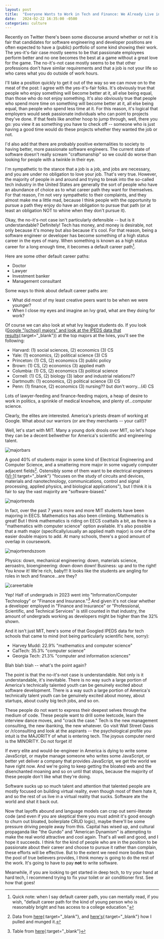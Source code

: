 ```yaml
---
layout: post
title:  "Everyone Wants to Work in Tech and Finance: We Already Live in Virtual Reality"
date:   2024-02-22 16:35:00 -0500
categories: culture
---
```


Recently on Twitter there's been some discourse around whether or not it is fair that candidates for software engineering and developer positions are often expected to have a (public) portfolio of some kind showing their work. The yes-it's-fair case mostly seems to be that passionate employees perform better and no one becomes the best at a game without a great love for the game. The no-it's-not case mostly seems to be that other professions don't have similar requirements and that a job is not your life so who cares what you do outside of work hours.

I'll take a position quickly to get it out of the way so we can move on to the meat of the post: I agree with the yes-it's-fair folks. It's obviously true that people who enjoy something will become better at it, all else being equal, than those who do not enjoy something. It's also obviously true that people who spend more time on something will become better at it, all else being equal, than people who spend less time at it. For this reason, it's logical that employers would seek passionate individuals who can point to projects they've done. If that feels like another hoop to jump through, well, there you go: you view it as something you have to check off -- someone who is just having a good time would do these projects whether they wanted the job or not.

I'd also add that there are probably positive externalities to society to having better, more passionate software engineers. The current state of software doesn't really scream "craftsmanship" so we could do worse than looking for people with a twinkle in their eye.

I'm sympathetic to the stance that a job is a job, and jobs are necessary, and you are under no obligation to love your job. That's very true. However, the majority of people in and around and trying to break into the so-called tech industry in the United States are generally the sort of people who have an abundance of choice as to what career path they want for themselves. For that reason, I'm not very sympathetic to their complaints, and they almost make me a little mad, because I think people with the opportunity to pursue a path they enjoy do have an obligation to pursue that path (or at least an obligation NOT to whine when they don't pursue it).

Okay, the no-it's-not case isn't particularly defensible -- but is it understandable? Definitely! Tech has money, and money is desirable, not only because it's money but also because it's cool. For that reason, being a software engineer or developer has become something of a high status career in the eyes of many. When something is known as a high status career for a long enough time, it becomes a default career path[^1].

Here are some other default career paths:
* Doctor
* Lawyer
* Investment banker
* Management consultant

Some ways to think about default career paths are:
* What did most of my least creative peers want to be when we were younger?
* When I close my eyes and imagine an Ivy grad, what are they doing for work?

Of course we can also look at what Ivy league students do. If you look ([Google "[school] majors" and look at the IPEDS data that results](https://www.google.com/search?q=harvard+majors){:target="_blank"}) at the top majors at the Ivies, you'll see the following:
* Harvard: (1) social sciences, (2) economics (3) CS
* Yale: (1) economics, (2) political science (3) CS
* Princeton: (1) CS, (2) economics (3) public policy
* Brown: (1) CS, (2) economics (3) applied math
* Columbia: (1) CS, (2) economics (3) political science
* Cornell: (1) CS, (2) biology (3) labor and industrial relations??
* Dartmouth: (1) economics, (2) political science (3) CS
* Penn: (1) finance, (2) economics (3) nursing?? but don't worry...(4) CS

Lots of lawyer-feeding and finance-feeding majors, a heap of desire to work in politics, a sprinkle of medical knowhow, and plenty of...computer science.

Clearly, the elites are interested. America's priests dream of working at Google. What about our warriors (or are they merchants --  your call!)?

Well, let's start with MIT. Many a young dork drools over MIT, so let's hope they can be a decent bellwether for America's scientific and engineering talent.

![majorbars](/images/majorbars.jpeg)

A good 40% of students major in some kind of Electrical Engineering and Computer Science, and a smattering more major in some vaguely computer adjacent fields[^2]. Ostensibly some of them want to be electrical engineers ([VI-1](https://www.eecs.mit.edu/academics/undergraduate-programs/curriculum/6-1-electrical-science-and-engineering/){:target="_blank"} "focuses on the study of circuits and devices, materials and nanotechnology, communications, control and signal processing, applied physics, and biological applications"), but I think it is fair to say the vast majority are "software-biased."

![majortrends](/images/majortrends.png)

In fact, over the past 7 years more and more MIT students have been majoring in EECS. Mathematics has also been climbing. Mathematics is great! But I think mathematics is riding on EECS coattails a bit, as there is a "mathematics with computer science" option available. It's also possible that a math major (specifically/usually an applied math major) is one of the easier double majors to add. At many schools, there's a good amount of overlap in coursework. 

![majortrendszoom](/images/majortrendszoom.jpeg)

Physics: down, mechanical engineering: down, materials science, aeroastro, bioengineering: down down down! Business: up and to the right! You know it! We're rich, baby!!! It looks like the students are angling for roles in tech and finance...are they?

![careertable](/images/careertable.png)

Yep! Half of undergrads in 2023 went into "Information/Computer Technology" or "Finance and Insurance."[^3] And given it's not clear whether a developer employed in "Finance and Insurance" or "Professional, Scientific, and Technical Services" is still counted in that industry, the amount of undergrads working as developers might be higher than the 32% shown.

And it isn't just MIT, here's some of that Googled IPEDS data for tech schools that came to mind (not being particularly scientific here, sorry):
* Harvey Mudd: 22.9% "mathematics and computer science"
* CalTech: 35.3% "computer science"
* Georgia Tech: 21.3% "computer and information sciences"

Blah blah blah -- what's the point again?

The point is that the no-it's-not case is understandable. Not only is it understandable, it's inevitable. There is no way such a large portion of America's technically talented youth can be genuinely excited about software development. There is a way such a large portion of America's technically talent youth can be genuinely excited about money, about startups, about cushy big tech jobs, and so on.

These people do not want to express their deepest selves through the medium of code. These people want to drill some leetcode, learn the interview dance moves, and "crack the case." Tech is the new management consulting, the new ibanking, the new whatever. Go visit Wall Street Oasis or /r/consulting and look at the aspirants -- the psychological profile you intuit is the MAJORITY of what is entering tech. The joyous computer nerd is the MINORITY. Do not forget it!

If every elite and would-be-engineer in America is dying to write some JavaScript, or maybe manage someone who writes some JavaScript, or better yet deliver a company that provides JavaScript, we get the world we have right now. And we're going to keep getting the bloated web and the disenchanted moaning and so on until that stops, because the majority of these people don't like what they're doing.

Software sucks up so much talent and attention that talented people are mostly focused on building virtual reality, even though most of them hate it, and so the rest of us live in a virtual reality that sucks. Software ate the world and shat it back out.

Now that layoffs abound and language models can crap out semi-literate code (and even if you are skeptical there you must admit it's good enough to churn out bloated, boilerplate CRUD logic), maybe there'll be some pressure driving people away from this. Capital has wised up, and cultural propaganda like "the Gundo" and "American Dynamism" is attempting to make the real world attractive and cool again. That's all well and good, and I hope it succeeds. I think for the kind of people who are in the position to be passionate about their career and choose to pursue it rather than complain, these efforts will be effective. But to the extent we need more bodies than the pool of true believers provides, I think money is going to do the rest of the work. It's going to have to pay **not** to write software.

Meanwhile, if you are looking to get started in deep tech, to try your hand at hard tech, I recommend trying to fix your toilet or air conditioner first. See how that goes!

[^1]: Quick note: when I say default career path, you can mentally read, if you wish, "default career path for the kind of young person who is reasonably bright and has access to a college education."
[^2]: Data from [here](https://registrar.mit.edu/stats-reports/majors-count#){:target="_blank"}, and [here's](/static/pull_mit_data.txt){:target="_blank"} how I pulled and munged it.
[^3]: Table from [here](https://ir.mit.edu/gss){:target="_blank"}
